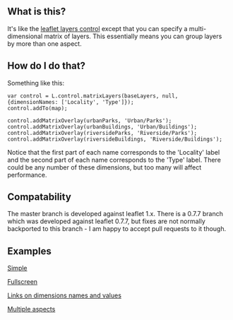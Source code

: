 ## What is this?
It's like the [leaflet layers control](http://leafletjs.com/examples/layers-control.html) except that you can specify a multi-dimensional matrix of layers. This essentially means you can group layers by more than one aspect.

## How do I do that?
Something like this:
```
var control = L.control.matrixLayers(baseLayers, null, {dimensionNames: ['Locality', 'Type']});
control.addTo(map);

control.addMatrixOverlay(urbanParks, 'Urban/Parks');
control.addMatrixOverlay(urbanBuildings, 'Urban/Buildings');
control.addMatrixOverlay(riversideParks, 'Riverside/Parks');
control.addMatrixOverlay(riversideBuildings, 'Riverside/Buildings');
```

Notice that the first part of each name corresponds to the 'Locality' label and the second part of each name corresponds to the 'Type' label. There could be any number of these dimensions, but too many will affect performance.

## Compatability
The master branch is developed against leaflet 1.x. There is a 0.7.7 branch which was developed against leaflet 0.7.7, but fixes are not normally backported to this branch - I am happy to accept pull requests to it though.

## Examples
[Simple](https://tstibbs.github.io/Leaflet.MatrixLayersControl/examples/simple.html)

[Fullscreen](https://tstibbs.github.io/Leaflet.MatrixLayersControl/examples/fullscreen.html)

[Links on dimensions names and values](https://tstibbs.github.io/Leaflet.MatrixLayersControl/examples/links.html)

[Multiple aspects](https://tstibbs.github.io/Leaflet.MatrixLayersControl/examples/multi-aspect.html)

